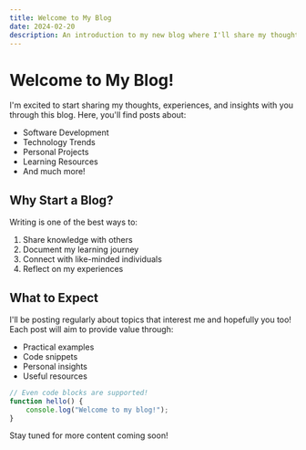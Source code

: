 ```yaml
---
title: Welcome to My Blog
date: 2024-02-20
description: An introduction to my new blog where I'll share my thoughts on technology, development, and more.
---
```


# Welcome to My Blog!

I'm excited to start sharing my thoughts, experiences, and insights with you through this blog. Here, you'll find posts about:

- Software Development
- Technology Trends
- Personal Projects
- Learning Resources
- And much more!

## Why Start a Blog?

Writing is one of the best ways to:

1. Share knowledge with others
2. Document my learning journey
3. Connect with like-minded individuals
4. Reflect on my experiences

## What to Expect

I'll be posting regularly about topics that interest me and hopefully you too! Each post will aim to provide value through:

- Practical examples
- Code snippets
- Personal insights
- Useful resources

```javascript
// Even code blocks are supported!
function hello() {
    console.log("Welcome to my blog!");
}
```

Stay tuned for more content coming soon! 